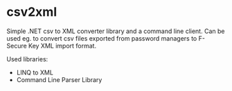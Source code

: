 csv2xml
=======

Simple .NET csv to XML converter library and a command line client. Can be used eg. to convert csv files exported from password managers to F-Secure Key XML import format.

Used libraries:
* LINQ to XML
* Command Line Parser Library
